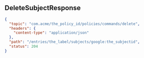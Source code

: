 ## DeleteSubjectResponse

```json
{
  "topic": "com.acme/the_policy_id/policies/commands/delete",
  "headers": {
    "content-type": "application/json"
  },
  "path": "/entries/the_label/subjects/google:the_subjectid",
  "status": 204
}
```
